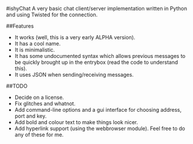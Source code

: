 #ishyChat
A very basic chat client/server implementation written in Python and using Twisted for the connection.

##Features
* It works (well, this is a very early ALPHA version).
* It has a cool name.
* It is minimalistic.
* It has some undocumented syntax which allows previous messages to be quickly brought up in the entrybox (read the code to understand this).
* It uses JSON when sending/receiving messages.

##TODO
* Decide on a license.
* Fix glitches and whatnot.
* Add command-line options and a gui interface for choosing address, port and key.
* Add bold and colour text to make things look nicer.
* Add hyperlink support (using the webbrowser module).
Feel free to do any of these for me.
